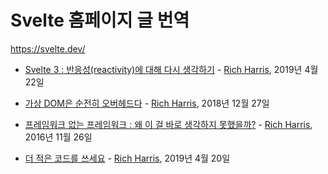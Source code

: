 # Svelte 홈페이지 글 번역

https://svelte.dev/

- [Svelte 3 : 반응성(reactivity)에 대해 다시 생각하기](./Svelte-3-Rethinking-reactivity.md) - [Rich Harris](https://twitter.com/Rich_Harris), 2019년 4월 22일

- [가상 DOM은 순전히 오버헤드다](./virtual-dom-is-pure-overhead.md) - [Rich Harris](https://twitter.com/Rich_Harris), 2018년 12월 27일

- [프레임워크 없는 프레임워크 : 왜 이 걸 바로 생각하지 못했을까?](./frameworks-without-the-framework.md) - [Rich Harris](https://twitter.com/Rich_Harris), 2016년 11월 26일

- [더 적은 코드를 쓰세요](./write-less-code.md) - [Rich Harris](https://twitter.com/Rich_Harris), 2019년 4월 20일

